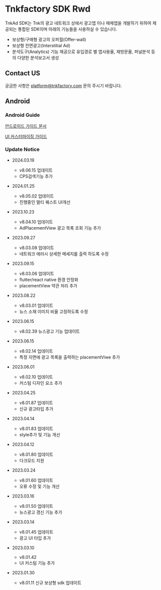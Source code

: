 # Tnkfactory SDK Rwd

TnkAd SDK는 Tnk의 광고 네트워크 상에서 광고앱 이나 매체앱을 개발하기 위하여 제공되는 통합된 SDK이며 아래의 기능들을 사용하실 수 있습니다.

* 보상형/구매형 광고의 오퍼월(Offer-wall)
* 보상형 전면광고(Interstitial Ad)
* 분석도구(Analytics) 기능 제공으로 유입경로 별 앱사용율, 재방문율, 퍼널분석 등의 다양한 분석보고서 생성

## Contact US 
궁금한 사항은 [platform@tnkfactory.com](mailto:platform@tnkfactory.com) 문의 주시기 바랍니다.

## Android

### Android Guide

[안드로이드 가이드 문서](./Android_Guide.md)

[UI 커스터마이징 가이드](./ui_customizing.md)

### Update Notice

* 2024.03.19
  * v8.06.15 업데이트
  * CPS검색기능 추가
* 2024.01.25
  * v8.05.02 업데이트
  * 진행중인 멀티 퀘스트 UI개선
    
* 2023.10.23
  * v8.04.10 업데이트
  * AdPlacementView 광고 목록 조회 기능 추가
   
* 2023.09.27
  * v8.03.08 업데이트
  * 네트워크 에러시 상세한 메세지를 출력 하도록 수정
   
* 2023.09.15
  * v8.03.06 업데이트
  * flutter/react native 환경 안정화
  * placementView 약관 처리 추가
* 2023.08.22
  * v8.03.01 업데이트
  * 뉴스 소재 이미지 비율 고정하도록 수정
  
* 2023.06.15
  * v8.02.39 뉴스광고 기능 업데이트
  
* 2023.06.15
  * v8.02.14 업데이트
  * 특정 지면에 광고 목록을 출력하는 placementViwe 추가
  
* 2023.06.01
  * v8.02.10 업데이트
  * 커스텀 디자인 요소 추가
  
* 2023.04.25
  * v8.01.87 업데이트
  * 신규 광고타입 추가
  
* 2023.04.14
  * v8.01.83 업데이트
  * style추가 및 기능 개선
  
* 2023.04.12
  * v8.01.80 업데이트 
  * 다크모드 지원
  
* 2023.03.24
  * v8.01.60 업데이트
  * 오류 수정 및 기능 개선
  
* 2023.03.16
  * v8.01.50 업데이트
  * 뉴스광고 갱신 기능 추가

* 2023.03.14
  * v8.01.45 업데이트
  * 광고 UI 타입 추가

* 2023.03.10
  * v8.01.42
  * UI 커스텀 기능 추가

* 2023.01.30
  * v8.01.11 신규 보상형 sdk 업데이트

